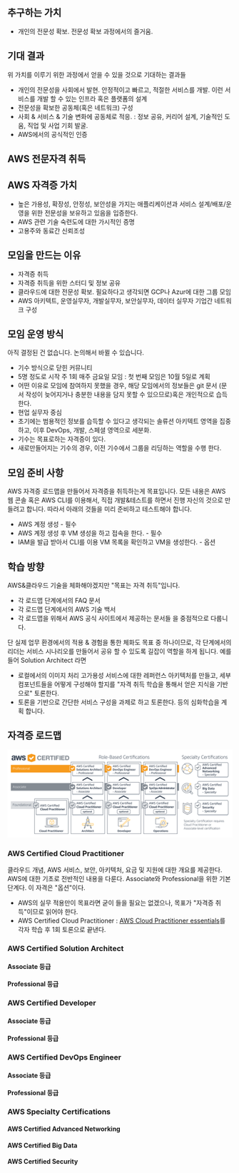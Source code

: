 ## 추구하는 가치
 * 개인의 전문성 확보. 전문성 확보 과정에서의 즐거움.

## 기대 결과
위 가치를 이루기 위한 과정에서 얻을 수 있을 것으로 기대하는 결과들
 * 개인의 전문성을 사회에서 발현. 안정적이고 빠르고, 적절한 서비스를 개발. 이런 서비스를 개발 할 수 있는 인프라 혹은 플랫폼의 설계
 * 전문성을 확보한 공동체(혹은 네트워크) 구성 
 * 사회 & 서비스 & 기술 변화에 공동체로 적응. : 정보 공유, 커리어 설계, 기술적인 도움, 직업 및 사업 기회 발굴.
 * AWS에서의 공식적인 인증

## AWS 전문자격 취득
## AWS 자격증 가치
  * 높은 가용성, 확장성, 안정성, 보안성을 가지는 애플리케이션과 서비스 설계/배포/운영을 위한 전문성을 보유하고 있음을 입증한다.
  * AWS 관련 기술 숙련도에 대한 가시적인 증명
  * 고용주와 동료간 신뢰조성

## 모임을 만드는 이유 
  * 자격증 취득
  * 자격증 취득을 위한 스터디 및 정보 공유 
  * 클라우드에 대한 전문성 확보. 필요하다고 생각되면 GCP나 Azur에 대한 그룹 모임
  * AWS 아키텍트, 운영실무자, 개발실무자, 보안실무자, 데이터 실무자 기업간 네트워크 구성

## 모임 운영 방식
아직 결정된 건 없습니다. 논의해서 바뀔 수 있습니다.
  * 기수 방식으로 닫힌 커뮤니티
  * 5명 정도로 시작 주 1회 매주 금요일 모임 : 첫 번째 모임은 10월 5일로 계획
  * 어떤 이유로 모임에 참여하지 못했을 경우, 해당 모임에서의 정보들은 git 문서 (문서 작성이 늦어지거나 충분한 내용을 담지 못할 수 있으므로)혹은 개인적으로 습득한다.
  * 현업 실무자 중심
  * 초기에는 범용적인 정보를 습득할 수 있다고 생각되는 솔류션 아키텍트 영역을 집중하고, 이후 DevOps, 개발, 스페셜 영역으로 세분화. 
  * 기수는 목표로하는 자격증이 있다. 
  * 새로만들어지는 기수의 경우, 이전 기수에서 그룹을 리딩하는 역할을 수행 한다. 

## 모임 준비 사항
AWS 자격증 로드맵을 만들어서 자격증을 취득하는게 목표입니다. 모든 내용은 AWS 웹 콘솔 혹은 AWS CLI를 이용해서, 직접 개발&테스트를 하면서 진행 자신의 것으로 만들려고 합니다. 따라서 아래의 것들을 미리 준비하고 테스트해야 합니다.
  * AWS 계정 생성 - 필수 
  * AWS 계정 생성 후 VM 생성을 하고 접속을 한다. - 필수
  * IAM을 발급 받아서 CLI를 이용 VM 목록을 확인하고 VM을 생성한다. - 옵션

## 학습 방향
AWS&클라우드 기술을 체화해야겠지만 "목표는 자격 취득"입니다.
  * 각 로드맵 단계에서의 FAQ 문서
  * 각 로드맵 단계에서의 AWS 기술 백서
  * 각 로드맵을 위해서 AWS 공식 사이트에서 제공하는 문서들
을 중점적으로 다룹니다.

단 실제 업무 환경에서의 적용 & 경험을 통한 체화도 목표 중 하나이므로, 각 단계에서의 리더는 서비스 시나리오를 만들어서 공유 할 수 있도록 길잡이 역할을 하게 됩니다. 예를 들어 Solution Architect 라면
  * 로컬에서의 이미지 처리 고가용성 서비스에 대한 레퍼런스 아키텍처를 만들고, 세부 컴포넌트들을 어떻게 구성해야 할지를 "자격 취득 학습을 통해서 얻은 지식을 기반으로" 토론한다.
  * 토론을 기반으로 간단한 서비스 구성을 과제로 하고 토론한다.
등의 심화학습을 계획 합니다.

## 자격증 로드맵
![이미지](src/cert-roadmap-update-horz.db90b31e06fa36d126fb6caed07119b1a71181db.png)

### AWS Certified Cloud Practitioner
클라우드 개념, AWS 서비스, 보안, 아키텍처, 요금 및 지원에 대한 개요를 제공한다. AWS에 대한 기초로 전반적인 내용을 다룬다. Associate와 Professional을 위한 기본단계다. 이 자격은 "옵션"이다. 
  * AWS의 실무 적용만이 목표라면 굳이 들을 필요는 없겠으나, 목표가 "자격증 취득"이므로 읽어야 한다.
  * AWS Certified Cloud Practitioner : [AWS Cloud Practitioner essentials](https://aws.amazon.com/ko/training/course-descriptions/cloud-practitioner-essentials/)를 각자 학습 후 1회 토론으로 끝낸다. 

### AWS Certified Solution Architect 
#### Associate 등급
#### Professional 등급

### AWS Certified Developer 
#### Associate 등급
#### Professional 등급

### AWS Certified DevOps Engineer 
#### Associate 등급
#### Professional 등급

### AWS Specialty Certifications 
#### AWS Certified Advanced Networking
#### AWS Certified Big Data 
#### AWS Certified Security 
